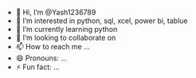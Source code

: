 - 👋 Hi, I’m @Yash1236789
- 👀 I’m interested in python, sql, xcel, power bi, tablue
- 🌱 I’m currently learning python
- 💞️ I’m looking to collaborate on 
- 📫 How to reach me ...
- 😄 Pronouns: ...
- ⚡ Fun fact: ...

<!---
Yash1236789/Yash1236789 is a ✨ special ✨ repository because its `README.md` (this file) appears on your GitHub profile.
You can click the Preview link to take a look at your changes.
--->
